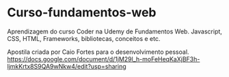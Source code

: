# Curso-fundamentos-web
Aprendizagem do curso Coder na Udemy de Fundamentos Web. Javascript, CSS, HTML, Frameworks, bibliotecas, conceitos e etc.

Apostila criada por Caio Fortes para o desenvolvimento pessoal.
https://docs.google.com/document/d/1jM29l_h-moFeHeqKaXjBF3h-ljmkKrtx8S9QA9wNkw4/edit?usp=sharing
